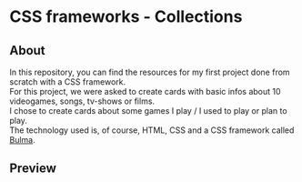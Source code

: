 # CSS frameworks - Collections  

## About  
In this repository, you can find the resources for my first project done from scratch with a CSS framework.  
For this project, we were asked to create cards with basic infos about 10 videogames, songs, tv-shows or films.  
I chose to create cards about some games I play / I used to play or plan to play.  
The technology used is, of course, HTML, CSS and a CSS framework called [Bulma](https://bulma.io/).  

## Preview